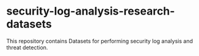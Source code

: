 # security-log-analysis-research-datasets
This repository contains Datasets for performing security log analysis and threat detection.

